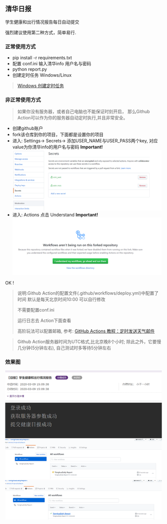 ## 清华日报

学生健康和出行情况报告每日自动提交

强烈建议使用第二种方式，简单易行.


### 正常使用方式

* pip install -r requirements.txt
* 配置 conf.ini 输入清华info 用户名与密码
* python report.py
* 创建定时任务 Windows/Linux
> [Windows 创建定时任务](https://www.cnblogs.com/wensiyang0916/p/5773828.html)


### 非正常使用方式
> 如果你没有服务器，或者自己电脑也不能保证时刻开启，
那么Github Action可以作为你的服务器自动定时执行,并且非常安全。
>
* 创建github账户
* fork该仓库到你的项目，下面都是设置你的项目
* 进入: Settings-> Secrets-> 添加USER_NAME与USER_PASS两个key, 对应value为你清华info的用户名与密码 **Important!**
![添加Secrets](https://github.com/naihaishy/TsinghuaDailyReport/blob/master/results/c.png)
* 进入: Actions 点击 Understand **Important!**
![Understand](https://github.com/naihaishy/TsinghuaDailyReport/blob/master/results/d.png)

OK !

> 说明:Github Action的配置文件(.github/workflows/deploy.yml)中配置了时间 
默认是每天北京时间10:00 可以自行修改
>
> 不需要配置conf.ini 
>
> 运行日志去 Action下面查看
>
>高阶玩法可以配置邮箱, 参考: [GitHub Actions 教程：定时发送天气邮件](https://www.ruanyifeng.com/blog/2019/12/github_actions.html)

> Github Action服务器时间为UTC格式,比北京晚8个小时;
> 除此之外，它要慢几分钟(5分钟左右), 自己测试时多等待5分钟左右



### 效果图
![效果图1](https://github.com/naihaishy/TsinghuaDailyReport/blob/master/results/a.png) 
![效果图2](https://github.com/naihaishy/TsinghuaDailyReport/blob/master/results/b.png) 
![效果图3](https://github.com/naihaishy/TsinghuaDailyReport/blob/master/results/e.png) 
![效果图4](https://github.com/naihaishy/TsinghuaDailyReport/blob/master/results/f.png) 
